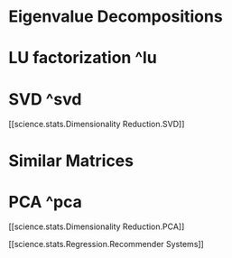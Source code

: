 # Eigenvalue Decompositions

# LU factorization ^lu

# SVD ^svd
[[science.stats.Dimensionality Reduction.SVD]]

# Similar Matrices

# PCA ^pca
[[science.stats.Dimensionality Reduction.PCA]]

[[science.stats.Regression.Recommender Systems]]